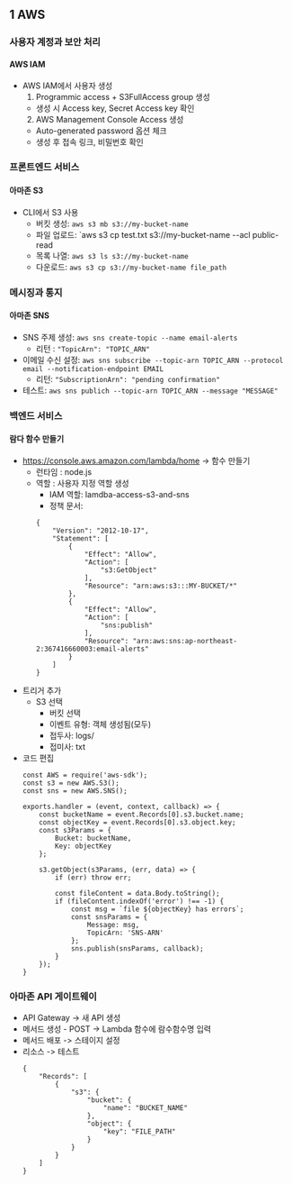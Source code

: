 ## 1 AWS

### 사용자 계정과 보안 처리

#### AWS IAM
- AWS IAM에서 사용자 생성
  1. Programmic access + S3FullAccess group 생성
    - 생성 시 Access key, Secret Access key 확인
  2. AWS Management Console Access 생성
    - Auto-generated password 옵션 체크
    - 생성 후 접속 링크, 비밀번호 확인

### 프론트엔드 서비스 

#### 아마존 S3
- CLI에서 S3 사용
  - 버킷 생성: `aws s3 mb s3://my-bucket-name`
  - 파일 업로드: `aws s3 cp test.txt s3://my-bucket-name --acl public-read
  - 목록 나열: `aws s3 ls s3://my-bucket-name`
  - 다운로드: `aws s3 cp s3://my-bucket-name file_path`

### 메시징과 통지

#### 아마존 SNS

- SNS 주제 생성: `aws sns create-topic --name email-alerts`
  - 리턴 : `"TopicArn": "TOPIC_ARN"`
- 이메일 수신 설정: `aws sns subscribe --topic-arn TOPIC_ARN --protocol email --notification-endpoint EMAIL`
  - 리턴: `"SubscriptionArn": "pending confirmation"`
- 테스트: `aws sns publich --topic-arn TOPIC_ARN --message "MESSAGE"`


### 백엔드 서비스

#### 람다 함수 만들기

- https://console.aws.amazon.com/lambda/home -> 함수 만들기
  - 런타임 : node.js
  - 역할 : 사용자 지정 역할 생성
    - IAM 역할: lamdba-access-s3-and-sns
    - 정책 문서:
    ```
    {
        "Version": "2012-10-17",
        "Statement": [
            {
                "Effect": "Allow",
                "Action": [
                    "s3:GetObject"
                ],
                "Resource": "arn:aws:s3:::MY-BUCKET/*"
            },
            {
                "Effect": "Allow",
                "Action": [
                    "sns:publish"
                ],
                "Resource": "arn:aws:sns:ap-northeast-2:367416660003:email-alerts"
            }
        ]
    }
    ```
- 트리거 추가
  - S3 선택
    - 버킷 선택
    - 이벤트 유형: 객체 생성됨(모두)
    - 접두사: logs/
    - 접미사: txt
- 코드 편집
  ```
  const AWS = require('aws-sdk');
  const s3 = new AWS.S3();
  const sns = new AWS.SNS();

  exports.handler = (event, context, callback) => {
      const bucketName = event.Records[0].s3.bucket.name;
      const objectKey = event.Records[0].s3.object.key;
      const s3Params = {
          Bucket: bucketName,
          Key: objectKey
      };
      
      s3.getObject(s3Params, (err, data) => {
          if (err) throw err;
          
          const fileContent = data.Body.toString();
          if (fileContent.indexOf('error') !== -1) {
              const msg = `file ${objectKey} has errors`;
              const snsParams = {
                  Message: msg,
                  TopicArn: 'SNS-ARN'
              };
              sns.publish(snsParams, callback);
          }
      });
  }
  ```
  
### 아마존 API 게이트웨이
- API Gateway -> 새 API 생성
- 메서드 생성 - POST -> Lambda 함수에 람수함수명 입력
- 메서드 배포 -> 스테이지 설정
- 리소스 -> 테스트
  ```
  {
      "Records": [
          {
              "s3": {
                  "bucket": {
                      "name": "BUCKET_NAME"
                  },
                  "object": {
                      "key": "FILE_PATH"
                  }
              }
          }
      ]
  }
  ```
